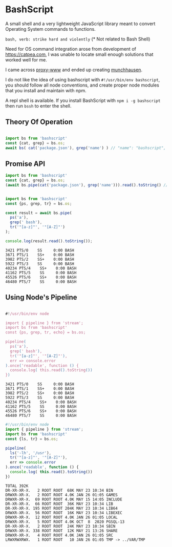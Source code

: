 # BashScript
A small shell and a very lightweight JavaScript library meant to convert Operating System commands to functions.

```bash, verb: strike hard and violently``` (* Not related to Bash Shell)

Need for OS command integration arose from development of https://catpea.com,
I was unable to locate small enough solutions that worked well for me.

I came across [proxy-www](https://github.com/justjavac/proxy-www)
and ended up creating [munchhausen](https://github.com/catpea/munchhausen).

I do not like the idea of using bashscript with ```#!/usr/bin/env bashscript```,
you should follow all node conventions, and create proper node modules that you install and maintain with npm.

A repl shell is available.
If you install BashScript with ```npm i -g bashscript``` then run ```bssh``` to enter the shell.

## Theory Of Operation

```JavaScript

import bs from 'bashscript'
const {cat, grep} = bs.os;
await bs( cat('package.json'), grep('name') ) // "name": "bashscript",

```

## Promise API

```JavaScript
import bs from 'bashscript'
const {cat, grep} = bs.os;
(await bs.pipe(cat('package.json'), grep('name'))).read().toString() // "name": "bashscript",
```

```JavaScript

import bs from 'bashscript'
const {ps, grep, tr} = bs.os;

const result = await bs.pipe(
  ps('a'),
  grep(' bash'),
  tr('"[a-z]"', '"[A-Z]"')
);

console.log(result.read().toString());

```

```shell
3421 PTS/0    SS     0:00 BASH
3671 PTS/1    SS+    0:00 BASH
3982 PTS/2    SS+    0:00 BASH
5922 PTS/3    SS     0:00 BASH
40234 PTS/4    SS+    0:00 BASH
41162 PTS/5    SS     0:00 BASH
45526 PTS/6    SS+    0:00 BASH
46480 PTS/7    SS     0:00 BASH

```

## Using Node's Pipeline

```JavaScript

#!/usr/bin/env node

import { pipeline } from 'stream';
import bs from 'bashscript'
const {ps, grep, tr, echo} = bs.os;

pipeline(
  ps('a'),
  grep(' bash'),
  tr('"[a-z]"', '"[A-Z]"'),
  err => console.error
).once('readable', function () {
  console.log( this.read().toString())
})

```

```shell
3421 PTS/0    SS     0:00 BASH
3671 PTS/1    SS+    0:00 BASH
3982 PTS/2    SS+    0:00 BASH
5922 PTS/3    SS     0:00 BASH
40234 PTS/4    SS+    0:00 BASH
41162 PTS/5    SS     0:00 BASH
45526 PTS/6    SS+    0:00 BASH
46480 PTS/7    SS     0:00 BASH

```

```JavaScript
#!/usr/bin/env node
import { pipeline } from 'stream';
import bs from 'bashscript'
const {ls, tr} = bs.os;

pipeline(
  ls('-lh', '/usr'),
  tr('"[a-z]"', '"[A-Z]"'),
  err => console.error
).once('readable', function () {
  console.log( this.read().toString())
})


```

```shell
TOTAL 392K
DR-XR-XR-X.   2 ROOT ROOT  68K MAY 23 10:34 BIN
DRWXR-XR-X.   2 ROOT ROOT 4.0K JAN 26 01:05 GAMES
DRWXR-XR-X.  69 ROOT ROOT 4.0K MAY 15 14:05 INCLUDE
DR-XR-XR-X.  66 ROOT ROOT  36K MAY 23 10:34 LIB
DR-XR-XR-X. 195 ROOT ROOT 204K MAY 23 10:34 LIB64
DRWXR-XR-X.  56 ROOT ROOT  16K MAY 23 10:34 LIBEXEC
DRWXR-XR-X.  12 ROOT ROOT 4.0K JAN 26 01:05 LOCAL
DRWXR-XR-X.   5 ROOT ROOT 4.0K OCT  8  2020 PGSQL-13
DR-XR-XR-X.   2 ROOT ROOT  24K MAY 23 10:34 SBIN
DRWXR-XR-X. 338 ROOT ROOT  12K MAY 21 13:26 SHARE
DRWXR-XR-X.   4 ROOT ROOT 4.0K JAN 26 01:05 SRC
LRWXRWXRWX.   1 ROOT ROOT   10 JAN 26 01:05 TMP -> ../VAR/TMP


```
